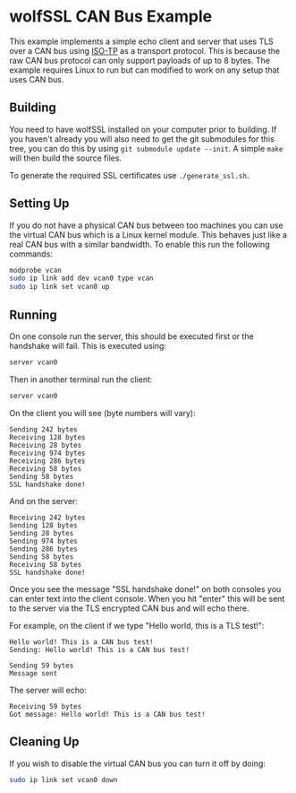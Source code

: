 # wolfSSL CAN Bus Example

This example implements a simple echo client and server that uses TLS over a CAN bus using [ISO-TP](https://en.wikipedia.org/wiki/ISO_15765-2) as a transport protocol. This is because the raw CAN bus protocol can only support payloads of up to 8 bytes. The example requires Linux to run but can modified to work on any setup that uses CAN bus.

## Building

You need to have wolfSSL installed on your computer prior to building. If you haven't already you will also need to get the git submodules for this tree, you can do this by using `git submodule update --init`. A simple `make` will then build the source files.

To generate the required SSL certificates use `./generate_ssl.sh`.

## Setting Up

If you do not have a physical CAN bus between too machines you can use the virtual CAN bus which is a Linux kernel module. This behaves just like a real CAN bus with a similar bandwidth. To enable this run the following commands:

```sh
modprobe vcan
sudo ip link add dev vcan0 type vcan
sudo ip link set vcan0 up
```

## Running

On one console run the server, this should be executed first or the handshake will fail. This is executed using:

```sh
server vcan0
```

Then in another terminal run the client:

```sh
server vcan0
```

On the client you will see (byte numbers will vary):

```
Sending 242 bytes
Receiving 128 bytes
Receiving 28 bytes
Receiving 974 bytes
Receiving 286 bytes
Receiving 58 bytes
Sending 58 bytes
SSL handshake done!
```

And on the server:

```
Receiving 242 bytes
Sending 128 bytes
Sending 28 bytes
Sending 974 bytes
Sending 286 bytes
Sending 58 bytes
Receiving 58 bytes
SSL handshake done!
```

Once you see the message "SSL handshake done!" on both consoles you can enter text into the client console. When you hit "enter" this will be sent to the server via the TLS encrypted CAN bus and will echo there.

For example, on the client if we type "Hello world, this is a TLS test!":

```
Hello world! This is a CAN bus test!
Sending: Hello world! This is a CAN bus test!

Sending 59 bytes
Message sent
```

The server will echo:

```
Receiving 59 bytes
Got message: Hello world! This is a CAN bus test!
```

## Cleaning Up

If you wish to disable the virtual CAN bus you can turn it off by doing:

```sh
sudo ip link set vcan0 down
```

